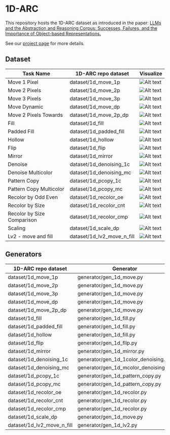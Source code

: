 # 1D-ARC

This repository hosts the 1D-ARC dataset as introduced in the paper: [LLMs and the Abstraction and Reasoning Corpus: Successes, Failures, and the Importance of Object-based Representations.](https://arxiv.org/abs/2305.18354)

See our [project page](https://khalil-research.github.io/LLM4ARC/) for more details.

## Dataset


| Task Name  | 1D-ARC repo dataset        | Visualize                                                                                                 |
| -------------------------- | -------------------------- | --------------------------------------------------------------------------------------------------------- |
| Move 1 Pixel               | dataset/1d_move_1p         | ![Alt text](relative%20ds_visualize/Move_1_Pixel.png?raw=true "Move 1 Pixel")                             |
| Move 2 Pixels              | dataset/1d_move_2p         | ![Alt text](relative%20ds_visualize/Move_2_Pixels.png?raw=true "Move 2 Pixels")                           |
| Move 3 Pixels              | dataset/1d_move_3p         | ![Alt text](relative%20ds_visualize/Move_3_Pixels.png?raw=true "Move 3 Pixels")                           |
| Move Dynamic               | dataset/1d_move_dp         | ![Alt text](relative%20ds_visualize/Move_Dynamic.png?raw=true "Move Dynamic")                             |
| Move 2 Pixels Towards      | dataset/1d_move_2p_dp      | ![Alt text](relative%20ds_visualize/Move_2_Pixels_Towards.png?raw=true "Move 2 Pixels Towards")           |
| Fill                       | dataset/1d_fill            | ![Alt text](relative%20ds_visualize/Fill.png?raw=true "Fill")                                             |
| Padded Fill                | dataset/1d_padded_fill     | ![Alt text](relative%20ds_visualize/Padded_Fill.png?raw=true "Padded Fill")                               |
| Hollow                     | dataset/1d_hollow          | ![Alt text](relative%20ds_visualize/Hollow.png?raw=true "Hollow")                                         |
| Flip                       | dataset/1d_flip            | ![Alt text](relative%20ds_visualize/Flip.png?raw=true "Flip")                                             |
| Mirror                     | dataset/1d_mirror          | ![Alt text](relative%20ds_visualize/Mirror.png?raw=true "Mirror")                                         |
| Denoise                    | dataset/1d_denoising_1c    | ![Alt text](relative%20ds_visualize/Denoise.png?raw=true "Denoise")                                       |
| Denoise Multicolor         | dataset/1d_denoising_mc    | ![Alt text](relative%20ds_visualize/Denoise_Multicolor.png?raw=true "Denoise Multicolor")                 |
| Pattern Copy               | dataset/1d_pcopy_1c        | ![Alt text](relative%20ds_visualize/Pattern_Copy.png?raw=true "Pattern Copy")                             |
| Pattern Copy Multicolor    | dataset/1d_pcopy_mc        | ![Alt text](relative%20ds_visualize/Pattern_Copy_Multicolor.png?raw=true "Pattern Copy Multicolor")       |
| Recolor by Odd Even        | dataset/1d_recolor_oe      | ![Alt text](relative%20ds_visualize/Pattern_Copy_Multicolor.png?raw=true "Pattern Copy Multicolor")       |
| Recolor by Size            | dataset/1d_recolor_cnt     | ![Alt text](relative%20ds_visualize/Recolor_by_Size.png?raw=true "Recolor by Size")                       |
| Recolor by Size Comparison | dataset/1d_recolor_cmp     | ![Alt text](relative%20ds_visualize/Recolor_by_Size_Comparison.png?raw=true "Recolor by Size Comparison") |
| Scaling                    | dataset/1d_scale_dp        | ![Alt text](relative%20ds_visualize/Scaling.png?raw=true "Scaling")                                       |
| Lv2 - move and fill        | dataset/1d_lv2_move_n_fill | ![Alt text](relative%20ds_visualize/Lv2MoveFill.png?raw=true "Lv2 move and fill")                         |



## Generators

| 1D-ARC repo dataset        | Generator                            |
| -------------------------- | ------------------------------------ |
| dataset/1d_move_1p         | generator/gen_1d_move.py             |
| dataset/1d_move_2p         | generator/gen_1d_move.py             |
| dataset/1d_move_3p         | generator/gen_1d_move.py             |
| dataset/1d_move_dp         | generator/gen_1d_move.py             |
| dataset/1d_move_2p_dp      | generator/gen_1d_move.py             |
| dataset/1d_fill            | generator/gen_1d_fill.py             |
| dataset/1d_padded_fill     | generator/gen_1d_fill.py             |
| dataset/1d_hollow          | generator/gen_1d_fill.py             |
| dataset/1d_flip            | generator/gen_1d_flip.py             |
| dataset/1d_mirror          | generator/gen_1d_mirror.py           |
| dataset/1d_denoising_1c    | generator/gen_1d_1color_denoising.py |
| dataset/1d_denoising_mc    | generator/gen_1d_mcolor_denoising.py |
| dataset/1d_pcopy_1c        | generator/gen_1d_pattern_copy.py     |
| dataset/1d_pcopy_mc        | generator/gen_1d_pattern_copy.py     |
| dataset/1d_recolor_oe      | generator/gen_1d_recolor.py          |
| dataset/1d_recolor_cnt     | generator/gen_1d_recolor.py          |
| dataset/1d_recolor_cmp     | generator/gen_1d_recolor.py          |
| dataset/1d_scale_dp        | generator/gen_1d_move.py             |
| dataset/1d_lv2_move_n_fill | generator/gen_1d_lv2.py              |

